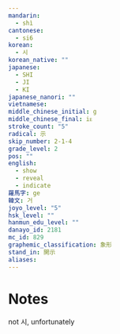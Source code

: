 ```yaml
---
mandarin:
  - shì
cantonese:
  - si6
korean:
  - 시
korean_native: ""
japanese:
  - SHI
  - JI
  - KI
japanese_nanori: ""
vietnamese:
middle_chinese_initial: g
middle_chinese_final: iᴇ
stroke_count: "5"
radical: 示
skip_number: 2-1-4
grade_level: 2
pos: ""
english:
  - show
  - reveal
  - indicate
羅馬字: ge
韓文: 거
joyo_level: "5"
hsk_level: ""
hanmun_edu_level: ""
danayo_id: 2181
mc_id: 829
graphemic_classification: 象形
stand_in: 開示
aliases:
---
```


# Notes
not 시, unfortunately
